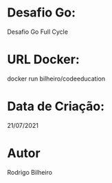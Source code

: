 # Desafio Go:
Desafio Go Full Cycle

# URL Docker:
docker run bilheiro/codeeducation

# Data de Criação:
21/07/2021

# Autor
Rodrigo Bilheiro